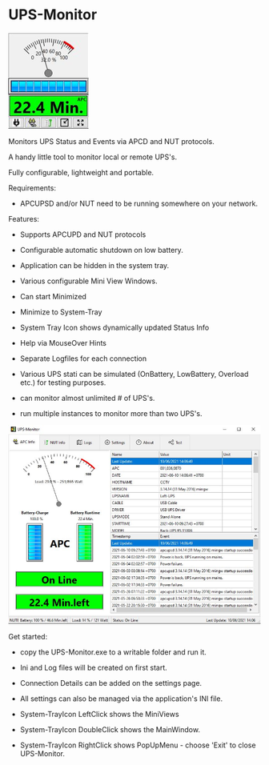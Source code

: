 # UPS-Monitor

![Image of MiniView](https://github.com/FrankBKK/UPS-Monitor/blob/main/Screenshoot-MiniView.jpg)

Monitors UPS Status and Events via APCD and NUT protocols. 

A handy little tool to monitor local or remote UPS's.

Fully configurable, lightweight and portable.


Requirements: 

- APCUPSD and/or NUT need to be running somewhere on your network.


Features:

- Supports APCUPD and NUT protocols

- Configurable automatic shutdown on low battery.

- Application can be hidden in the system tray.

- Various configurable Mini View Windows. 

- Can start Minimized

- Minimize to System-Tray

- System Tray Icon shows dynamically updated Status Info
 
- Help via MouseOver Hints 

- Separate Logfiles for each connection 

- Various UPS stati can be simulated (OnBattery, LowBattery, Overload etc.) for testing purposes.

- can monitor almost unlimited # of UPS's.

- run multiple instances to monitor more than two UPS's.


![Image of MainForm](https://github.com/FrankBKK/UPS-Monitor/blob/main/Screenshoot-Ups-Monitor.jpg)

Get started: 

- copy the UPS-Monitor.exe to a writable folder and run it. 
 
- Ini and Log files will be created on first start. 

- Connection Details can be added on the settings page. 

- All settings can also be managed via the application's INI file. 

- System-TrayIcon LeftClick shows the MiniViews

- System-TrayIcon DoubleClick shows the MainWindow.

- System-TrayIcon RightClick shows PopUpMenu - choose 'Exit' to close UPS-Monitor.

